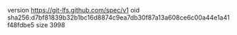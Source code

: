version https://git-lfs.github.com/spec/v1
oid sha256:d7bf81839b32b1bc16d8874c9ea7db30f87a13a608ce6c00a44e1a41f48fdbe5
size 3998
